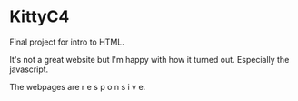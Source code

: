 # KittyC4
Final project for intro to HTML. 

It's not a great website but I'm happy with how it turned out. Especially the javascript.

The webpages are     r e s p o n s i v e.
